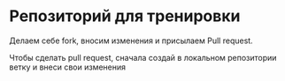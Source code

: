 # Репозиторий для тренировки

Делаем себе fork, вносим изменения и присылаем Pull request.

Чтобы сделать pull request, сначала создай в локальном репозитории ветку и внеси свои изменения